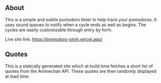 ## About
This is a simple and subtle pomodoro timer to help track your pomodoros. It uses sound queues to notify when a cycle ends as well as begins. The cycles are easily customizable through entry by form.

Live site link: https://pomodoro-jolvh.vercel.app/

## Quotes
This is a statically generated site which at build time fetches a short list of quotes from the Animechan API. These quotes are then randomly displayed at load time.

